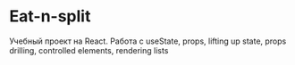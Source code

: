 # Eat-n-split
Учебный проект на React. Работа с useState, props, lifting up state, props drilling, controlled elements, rendering lists

